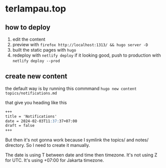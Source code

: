 # terlampau.top

## how to deploy

1. edit the content
2. preview with
   `firefox http://localhost:1313/ && hugo server -D`
3. built the static pages with
   `hugo`
4. redeploy with
   `netlify deploy`
   if it looking good, push to production with
   `netlify deploy --prod`

## create new content

the default way is by running this commmand
`hugo new content topics/notifications.md`

that give you heading like this

```markdown
+++
title = 'Notifications'
date = 2024-02-03T11:37:37+07:00
draft = false
+++
```

But then it's not gonna work because I symlink the topics/ and notes/ directory. So I need to create it manually.

The date is using T between date and time then timezone. It's not using Z for UTC. It's using +07:00 for Jakarta timezone.
